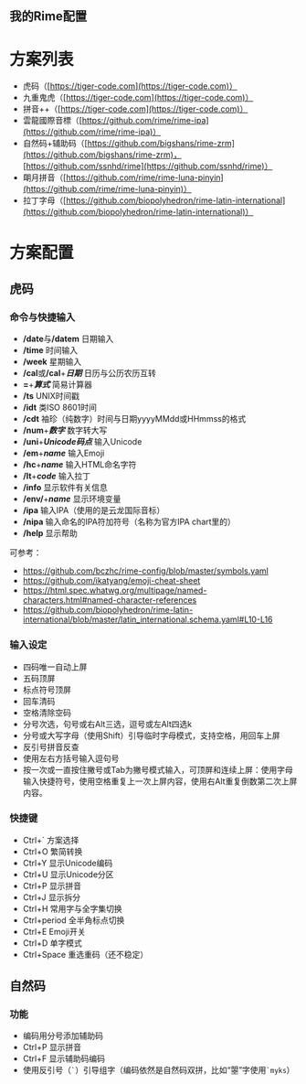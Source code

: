 我的Rime配置
--
# 方案列表

- 虎码（[https://tiger-code.com](https://tiger-code.com)）
- 九重鬼虎（[https://tiger-code.com](https://tiger-code.com)）
- 拼音++（[https://tiger-code.com](https://tiger-code.com)）
- 雲龍國際音標（[https://github.com/rime/rime-ipa](https://github.com/rime/rime-ipa)）
- 自然码+辅助码（[https://github.com/bigshans/rime-zrm](https://github.com/bigshans/rime-zrm)，[https://github.com/ssnhd/rime](https://github.com/ssnhd/rime)）
- 朙月拼音（[https://github.com/rime/rime-luna-pinyin](https://github.com/rime/rime-luna-pinyin)）
- 拉丁字母（[https://github.com/biopolyhedron/rime-latin-international](https://github.com/biopolyhedron/rime-latin-international)）

# 方案配置

## 虎码

### 命令与快捷输入

- **/date**与<b>/datem</b> 日期输入
- **/time** 时间输入
- **/week** 星期输入
- **/cal**或<b>/cal</b>+***日期*** 日历与公历农历互转
- **=**+***算式***  简易计算器
- **/ts** UNIX时间戳
- **/idt** 类ISO 8601时间
- **/cdt** 袖珍（纯数字）时间与日期yyyyMMdd或HHmmss的格式
- **/num**+***数字*** 数字转大写
- **/uni**+***Unicode码点*** 输入Unicode
- **/em**+***name*** 输入Emoji
- **/hc**+***name*** 输入HTML命名字符
- **/lt**+***code*** 输入拉丁
- **/info** 显示软件有关信息
- **/env/**+***name*** 显示环境变量
- **/ipa** 输入IPA（使用的是云龙国际音标）
- **/nipa** 输入命名的IPA符加符号（名称为官方IPA chart里的）
- **/help** 显示帮助

可参考：

- https://github.com/bczhc/rime-config/blob/master/symbols.yaml
- https://github.com/ikatyang/emoji-cheat-sheet
- https://html.spec.whatwg.org/multipage/named-characters.html#named-character-references
- https://github.com/biopolyhedron/rime-latin-international/blob/master/latin_international.schema.yaml#L10-L16

### 输入设定

- 四码唯一自动上屏
- 五码顶屏
- 标点符号顶屏
- 回车清码
- 空格清除空码
- 分号次选，句号或右Alt三选，逗号或左Alt四选k
- 分号或大写字母（使用Shift）引导临时字母模式，支持空格，用回车上屏
- 反引号拼音反查
- 使用左右方括号输入逗句号
- 按一次或一直按住撇号或Tab为撇号模式输入，可顶屏和连续上屏：使用字母输入快捷符号，使用空格重复上一次上屏内容，使用右Alt重复倒数第二次上屏内容。

### 快捷键

- Ctrl+\` 方案选择
- Ctrl+O 繁简转换
- Ctrl+Y 显示Unicode编码
- Ctrl+U 显示Unicode分区
- Ctrl+P 显示拼音
- Ctrl+J 显示拆分
- Ctrl+H 常用字与全字集切换
- Ctrl+period 全半角标点切换
- Ctrl+E Emoji开关
- Ctrl+D 单字模式
- Ctrl+Space 重选重码（还不稳定）

## 自然码

### 功能

- 编码用分号添加辅助码
- Ctrl+P 显示拼音
- Ctrl+F 显示辅助码编码
- 使用反引号（`` ` ``）引导组字（编码依然是自然码双拼，比如“曌”字使用`` `myks ``）

